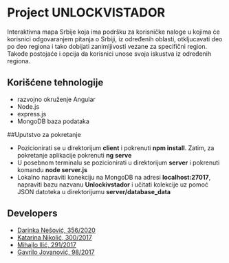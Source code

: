 # Project UNLOCKVISTADOR

Interaktivna mapa Srbije koja ima podršku za korisničke naloge u kojima će korisnici odgovaranjem pitanja o Srbiji, iz određenih oblasti, otkljucavati deo po deo regiona i tako dobijati zanimljivosti vezane za specifični region. Takođe postojaće i opcija da korisnici unose svoja iskustva iz određenih regiona.

## Korišćene tehnologije
- razvojno okruženje Angular
- Node.js
- express.js
- MongoDB baza podataka


##Uputstvo za pokretanje
- Pozicionirati se u direktorijum **client** i pokrenuti **npm install**. Zatim, za pokretanje aplikacije pokrenuti **ng serve**
- U posebnom terminalu se pozicionirati u direktorijum **server** i pokrenuti komandu **node server.js**
- Lokalno napraviti konekciju na MongoDB na adresi **localhost:27017**, napraviti bazu nazvanu **Unlockivstador** i učitati kolekcije uz pomoć JSON datoteka u direktorijumu **server/database_data**

## Developers

- [Darinka Nešović, 356/2020](https://gitlab.com/Dara1994)
- [Katarina Nikolić, 300/2017](https://gitlab.com/nikolick)
- [Mihajlo Ilić, 291/2017](https://gitlab.com/Nithingale)
- [Gavrilo Jovanović, 98/2017](https://gitlab.com/GavriloJovanovic)
